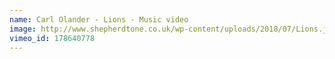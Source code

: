 ```yaml
---
name: Carl Olander - Lions - Music video
image: http://www.shepherdtone.co.uk/wp-content/uploads/2018/07/Lions.jpg
vimeo_id: 178640778 
---
```


